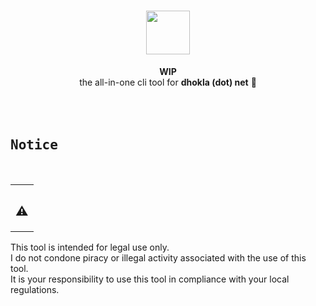 <h1 align="center">
    <div align="center">
        <img src="https://cdn.discordapp.com/icons/833998685578854461/12dbdac7b1a4d9e3a28aef464d2d69d9.webp?size=64" width=70>
    </div>
</h1>

<div align="center">
                    <b>WIP</b><br>
    the all-in-one cli tool for <b>dhokla (dot) net</b> 🎉<br>
</div>

<br>

<div align="center">
</div>

<br>

<br>

## <samp><b>Notice</b></samp>

<br>

<table align="right">
  <tr>
    <td align="center">
      <sup>
      <h2>⚠️</h2> 
      </sup>
    </td>
  </tr>

<table>

This tool is intended for legal use only. <br>
I do not condone piracy or illegal activity associated with the use of this tool. <br>
It is your responsibility to use this tool
in compliance with your local regulations. <br>

</table>
